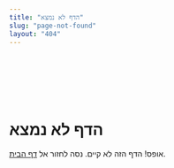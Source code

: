 ```yaml
---
title: "הדף לא נמצא"
slug: "page-not-found"
layout: "404"
---
```


<div style="height: 80px;"></div>

# הדף לא נמצא

אופס! הדף הזה לא קיים. נסה לחזור אל [דף הבית](/). 